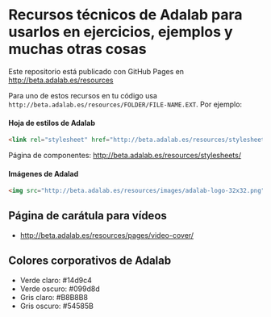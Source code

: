 # Recursos técnicos de Adalab para usarlos en ejercicios, ejemplos y muchas otras cosas

Este repositorio está publicado con GitHub Pages en http://beta.adalab.es/resources

Para uno de estos recursos en tu código usa `http://beta.adalab.es/resources/FOLDER/FILE-NAME.EXT`. Por ejemplo:

#### Hoja de estilos de Adalab

```html
<link rel="stylesheet" href="http://beta.adalab.es/resources/stylesheets/all.css" />
```

Página de componentes: http://beta.adalab.es/resources/stylesheets/

#### Imágenes de Adalad

```html
<img src="http://beta.adalab.es/resources/images/adalab-logo-32x32.png" alt="Adalab" />
```

## Página de carátula para vídeos

- http://beta.adalab.es/resources/pages/video-cover/

## Colores corporativos de Adalab

- Verde claro: #14d9c4
- Verde oscuro: #099d8d
- Gris claro: #B8B8B8
- Gris oscuro: #54585B
